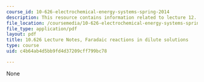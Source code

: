 ```yaml
---
course_id: 10-626-electrochemical-energy-systems-spring-2014
description: This resource contains information related to lecture 12.
file_location: /coursemedia/10-626-electrochemical-energy-systems-spring-2014/c4b64ab4d5bb9fd4d37209cff799bc78_MIT10_626S14_S11lec12.pdf
file_type: application/pdf
layout: pdf
title: 10.626 Lecture Notes, Faradaic reactions in dilute solutions
type: course
uid: c4b64ab4d5bb9fd4d37209cff799bc78

---
```

None